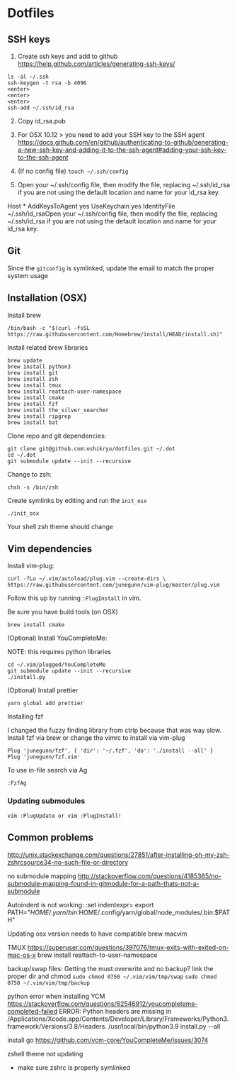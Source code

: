 # Dotfiles

## SSH keys

1. Create ssh keys and add to github https://help.github.com/articles/generating-ssh-keys/
```
ls -al ~/.ssh
ssh-keygen -t rsa -b 4096
<enter>
<enter>
<enter>
ssh-add ~/.ssh/id_rsa
```
2. Copy id_rsa.pub

3. For OSX 10.12 > you need to add your SSH key to the SSH agent
https://docs.github.com/en/github/authenticating-to-github/generating-a-new-ssh-key-and-adding-it-to-the-ssh-agent#adding-your-ssh-key-to-the-ssh-agent

4. (If no config file) `touch ~/.ssh/config`
5. Open your ~/.ssh/config file, then modify the file, replacing ~/.ssh/id_rsa if you are not using the default location and name for your id_rsa key.

>
Host *
  AddKeysToAgent yes
  UseKeychain yes
  IdentityFile ~/.ssh/id_rsaOpen your ~/.ssh/config file, then modify the file, replacing ~/.ssh/id_rsa if you are not using the default location and name for your id_rsa key.

## Git
Since the `gitconfig` is symlinked, update the email to match the proper system usage

## Installation (OSX)
Install brew
```
/bin/bash -c "$(curl -fsSL https://raw.githubusercontent.com/Homebrew/install/HEAD/install.sh)"
```

Install related brew libraries
```
brew update
brew install python3
brew install git
brew install zsh
brew install tmux
brew install reattach-user-namespace
brew install cmake
brew install fzf
brew install the_silver_searcher
brew install ripgrep
brew install bat
```

Clone repo and git dependencies:

```
git clone git@github.com:oshikryu/dotfiles.git ~/.dot
cd ~/.dot
git submodule update --init --recursive
```

Change to zsh:

```
chsh -s /bin/zsh
```

Create symlinks by editing and run the `init_osx`

```
./init_osx
```

Your shell zsh theme should change

## Vim dependencies
Install vim-plug:

```
curl -fLo ~/.vim/autoload/plug.vim --create-dirs \
https://raw.githubusercontent.com/junegunn/vim-plug/master/plug.vim
```

Follow this up by running `:PlugInstall` in vim.


Be sure you have build tools (on OSX)

```
brew install cmake
```

(Optional) Install YouCompleteMe:

NOTE: this requires python libraries
```
cd ~/.vim/plugged/YouCompleteMe
git submodule update --init --recursive
./install.py
```

(Optional) Install prettier

```
yarn global add prettier
```

Installing fzf

I changed the fuzzy finding library from ctrlp because that was way slow. Install fzf via brew or
change the vimrc to install via vim-plug

```
Plug 'junegunn/fzf', { 'dir': '~/.fzf', 'do': './install --all' }
Plug 'junegunn/fzf.vim'
```

To use in-file search via Ag
```
:FzfAg
```

### Updating submodules
```
vim :PlugUpdate or vim :PlugInstall!
```


## Common problems
http://unix.stackexchange.com/questions/27851/after-installing-oh-my-zsh-zshrcsource34-no-such-file-or-directory

no submodule mapping
http://stackoverflow.com/questions/4185365/no-submodule-mapping-found-in-gitmodule-for-a-path-thats-not-a-submodule

Autoindent is not working:
:set indentexpr=
export PATH="$HOME/.yarn/bin:$HOME/.config/yarn/global/node_modules/.bin:$PATH"

Updating osx version needs to have compatible brew macvim

TMUX
https://superuser.com/questions/397076/tmux-exits-with-exited-on-mac-os-x
brew install reattach-to-user-namespace

backup/swap files:
Getting the must overwrite and no backup? link the proper dir and chmod
`sudo chmod 0750 ~/.vim/vim/tmp/swap`
`sudo chmod 0750 ~/.vim/vim/tmp/backup`


python error when installing YCM
https://stackoverflow.com/questions/62546912/youcompleteme-completed-failed
ERROR: Python headers are missing in /Applications/Xcode.app/Contents/Developer/Library/Frameworks/Python3.framework/Versions/3.8/Headers.
/usr/local/bin/python3.9 install.py --all

install go https://github.com/ycm-core/YouCompleteMe/issues/3074

zshell theme not updating
- make sure zshrc is properly symlinked
